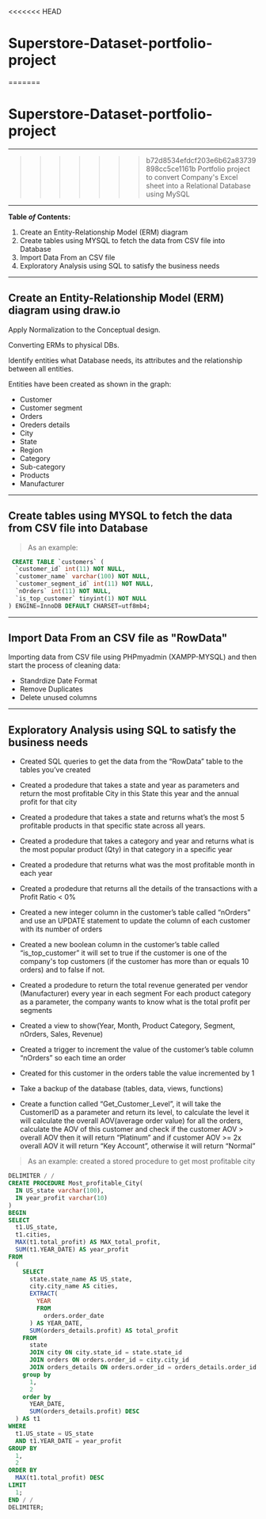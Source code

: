 <<<<<<< HEAD

# Superstore-Dataset-portfolio-project
=======
# Superstore-Dataset-portfolio-project

---
>>>>>>> b72d8534efdcf203e6b62a83739898cc5ce1161b
Portfolio project to convert Company's Excel sheet into a Relational Database using MySQL 

---

**Table *of* Contents:**
1. Create an Entity-Relationship Model (ERM) diagram
2. Create tables using MYSQL to fetch the data from CSV file into Database
3. Import Data From an CSV file 
4. Exploratory Analysis using SQL to satisfy the business needs 
---

## Create an Entity-Relationship Model (ERM) diagram using draw.io

Apply Normalization to the Conceptual design.

Converting ERMs to physical DBs.

Identify entities what Database needs, its attributes and the relationship between all entities.

Entities have been created as shown in the graph:

 * Customer  
 * Customer segment 
 * Orders 
 * Oreders details  
 * City 
 * State  
 * Region  
 * Category  
 * Sub-category 
 * Products 
 * Manufacturer 

---

## Create tables using MYSQL to fetch the data from CSV file into Database

 > As an example:

```SQL
 CREATE TABLE `customers` (
  `customer_id` int(11) NOT NULL,
  `customer_name` varchar(100) NOT NULL,
  `customer_segment_id` int(11) NOT NULL,
  `nOrders` int(11) NOT NULL,
  `is_top_customer` tinyint(1) NOT NULL
) ENGINE=InnoDB DEFAULT CHARSET=utf8mb4;
```
---
## Import Data From an CSV file as "RowData"
Importing data from CSV file using PHPmyadmin (XAMPP-MYSQL) and then start the process of cleaning data: 

* Standrdize Date Format 
* Remove Duplicates 
* Delete unused columns 
---
## Exploratory Analysis using SQL to satisfy the business needs 

* Created SQL queries to get the data from the “RowData” table to the tables you’ve created

* Created a prodedure that takes a state and year as parameters and return the most profitable City in this State this year and the annual profit for that city

* Created a prodedure that takes a state and returns what’s the most 5 profitable products in that specific state across all years.

* Created a prodedure that takes a category and year and returns what is the most popular product (Qty) in that category in a specific year 

* Created a prodedure that returns what was the most profitable month in each year

* Created a prodedure that returns all the details of the transactions with a Profit Ratio < 0%

* Created a new integer column in the customer’s table called “nOrders” and use an UPDATE statement to update the column of each customer with its number of orders

* Created a new boolean column in the customer’s table called “is_top_customer” it will set to true if the customer is one of the company's top customers (if the customer has more than or equals 10 orders) and to false if not. 

* Created a prodedure to return the total revenue generated per vendor (Manufacturer) every year in each segment For each product category as a parameter, the company wants to know what is the total profit per segments

* Created a view to show(Year, Month, Product Category, Segment, nOrders, Sales, Revenue)

* Created a trigger to increment the value of the customer’s table column “nOrders” so each time an order

* Created for this customer in the orders table the value incremented by 1

* Take a backup of the database (tables, data, views, functions)

* Create a function called “Get_Customer_Level”, it will take the CustomerID as a parameter and return its level, to calculate the level it will calculate the overall AOV(average order value) for all the orders, calculate the AOV of this customer and check if the customer AOV > overall AOV then it will return “Platinum” and if customer AOV >= 2x overall AOV it will return “Key Account”, otherwise it will return “Normal”

> As an example: created a stored procedure to get most profitable city 

```SQL
DELIMITER / / 
CREATE PROCEDURE Most_profitable_City(
  IN US_state varchar(100),
  IN year_profit varchar(10)
) 
BEGIN
SELECT
  t1.US_state,
  t1.cities,
  MAX(t1.total_profit) AS MAX_total_profit,
  SUM(t1.YEAR_DATE) AS year_profit
FROM
  (
    SELECT
      state.state_name AS US_state,
      city.city_name AS cities,
      EXTRACT(
        YEAR
        FROM
          orders.order_date
      ) AS YEAR_DATE,
      SUM(orders_details.profit) AS total_profit
    FROM
      state
      JOIN city ON city.state_id = state.state_id
      JOIN orders ON orders.order_id = city.city_id
      JOIN orders_details ON orders.order_id = orders_details.order_id
    group by
      1,
      2
    order by
      YEAR_DATE,
      SUM(orders_details.profit) DESC
  ) AS t1
WHERE
  t1.US_state = US_state
  AND t1.YEAR_DATE = year_profit
GROUP BY
  1,
  2
ORDER BY
  MAX(t1.total_profit) DESC
LIMIT
  1;
END / / 
DELIMITER;
```















